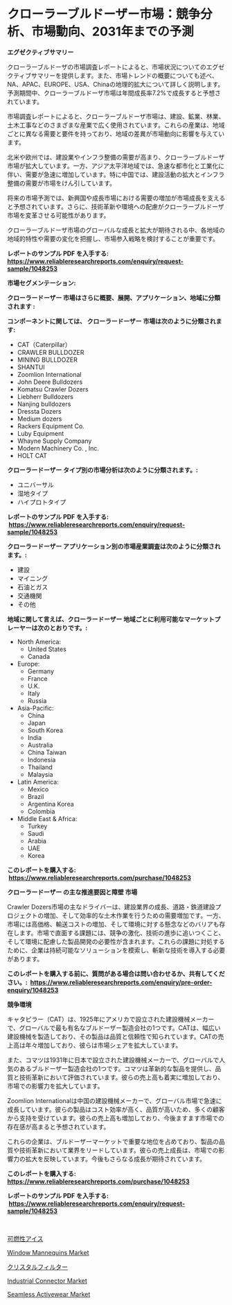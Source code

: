 <p><h1>クローラーブルドーザー市場：競争分析、市場動向、2031年までの予測</h1></p><p><strong>エグゼクティブサマリー</strong></p>
<p><p>クローラーブルドーザの市場調査レポートによると、市場状況についてのエグゼクティブサマリーを提供します。また、市場トレンドの概要についても述べ、NA、APAC、EUROPE、USA、Chinaの地理的拡大について詳しく説明します。予測期間中、クローラーブルドーザ市場は年間成長率7.2%で成長すると予想されています。</p><p>市場調査レポートによると、クローラーブルドーザ市場は、建設、鉱業、林業、土木工事などのさまざまな産業で広く使用されています。これらの産業は、地域ごとに異なる需要と要件を持っており、地域の差異が市場動向に影響を与えています。</p><p>北米や欧州では、建設業やインフラ整備の需要が高まり、クローラーブルドーザ市場が拡大しています。一方、アジア太平洋地域では、急速な都市化と工業化に伴い、需要が急速に増加しています。特に中国では、建設活動の拡大とインフラ整備の需要が市場をけん引しています。</p><p>将来の市場予測では、新興国や成長市場における需要の増加が市場成長を支えると予想されています。さらに、技術革新や環境への配慮がクローラーブルドーザ市場を変革させる可能性があります。</p><p>クローラーブルドーザ市場のグローバルな成長と拡大が期待される中、各地域の地域的特性や需要の変化を把握し、市場参入戦略を検討することが重要です。</p></p>
<p><strong>レポートのサンプル PDF を入手する: <a href="https://www.reliableresearchreports.com/enquiry/request-sample/1048253">https://www.reliableresearchreports.com/enquiry/request-sample/1048253</a></strong></p>
<p><strong>市場セグメンテーション:</strong></p>
<p><strong> クローラードーザー 市場はさらに概要、展開、アプリケーション、地域に分類されます :</strong></p>
<p><strong>コンポーネントに関しては、 クローラードーザー 市場は次のように分類されます: &nbsp;</strong></p>
<p><ul><li>CAT（Caterpillar）</li><li>CRAWLER BULLDOZER</li><li>MINING BULLDOZER</li><li>SHANTUI</li><li>Zoomlion International</li><li>John Deere Bulldozers</li><li>Komatsu Crawler Dozers</li><li>Liebherr Bulldozers</li><li>Nanjing bulldozers</li><li>Dressta Dozers</li><li>Medium dozers</li><li>Rackers Equipment Co.</li><li>Luby Equipment</li><li>Whayne Supply Company</li><li>Modern Machinery Co. , Inc.</li><li>HOLT CAT</li></ul></p>
<p><strong> クローラードーザー タイプ別の市場分析は次のように分類されます。:</strong></p>
<p><ul><li>ユニバーサル</li><li>湿地タイプ</li><li>ハイプロトタイプ</li></ul></p>
<p><strong>レポートのサンプル PDF を入手する: &nbsp;<a href="https://www.reliableresearchreports.com/enquiry/request-sample/1048253">https://www.reliableresearchreports.com/enquiry/request-sample/1048253</a></strong></p>
<p><strong> クローラードーザー アプリケーション別の市場産業調査は次のように分類されます。:</strong></p>
<p><ul><li>建設</li><li>マイニング</li><li>石油とガス</li><li>交通機関</li><li>その他</li></ul></p>
<p><strong>地域に関して言えば、クローラードーザー 地域ごとに利用可能なマーケットプレーヤーは次のとおりです。:</strong></p>
<p><ul>
    <li>
        North America:
        <ul>
            <li>United States</li>
            <li>Canada</li>
        </ul>
    </li>
    <li>
        Europe:
        <ul>
            <li>Germany</li>
            <li>France</li>
            <li>U.K.</li>
            <li>Italy</li>
            <li>Russia</li>
        </ul>
    </li>
    <li>
        Asia-Pacific:
        <ul>
            <li>China</li>
            <li>Japan</li>
            <li>South Korea</li>
            <li>India</li>
            <li>Australia</li>
            <li>China Taiwan</li>
            <li>Indonesia</li>
            <li>Thailand</li>
            <li>Malaysia</li>
        </ul>
    </li>
    <li>
        Latin America:
        <ul>
            <li>Mexico</li>
            <li>Brazil</li>
            <li>Argentina Korea</li>
            <li>Colombia</li>
        </ul>
    </li>
    <li>
        Middle East & Africa:
        <ul>
            <li>Turkey</li>
            <li>Saudi</li>
            <li>Arabia</li>
            <li>UAE</li>
            <li>Korea</li>
        </ul>
    </li>
    </ul></p>
<p><strong>このレポートを購入する: &nbsp;<a href="https://www.reliableresearchreports.com/purchase/1048253">https://www.reliableresearchreports.com/purchase/1048253</a></strong></p>
<p><strong>クローラードーザー の主な推進要因と障壁 市場</strong></p>
<p><p>Crawler Dozers市場の主なドライバーは、建設業界の成長、道路・鉄道建設プロジェクトの増加、そして効率的な土木作業を行うための需要増加です。一方、市場には高価格、輸送コストの増加、そして環境に対する懸念などのバリアも存在します。市場で直面する課題には、競争の激化、技術の進歩に追いつくこと、そして環境に配慮した製品開発の必要性が含まれます。これらの課題に対処するために、企業は持続可能なソリューションを模索し、斬新な技術を導入する必要があります。</p></p>
<p><strong>このレポートを購入する前に、質問がある場合は問い合わせるか、共有してください。:&nbsp; <a href="https://www.reliableresearchreports.com/enquiry/pre-order-enquiry/1048253">https://www.reliableresearchreports.com/enquiry/pre-order-enquiry/1048253</a></strong></p>
<p><strong>競争環境</strong></p>
<p><p>キャタピラー（CAT）は、1925年にアメリカで設立された建設機械メーカーで、グローバルで最も有名なブルドーザー製造会社の1つです。CATは、幅広い建設機械を製造しており、その製品は品質と信頼性で知られています。CATの売上高は年々増加しており、彼らは市場シェアを拡大しています。</p><p>また、コマツは1931年に日本で設立された建設機械メーカーで、グローバルで人気のあるブルドーザー製造会社の1つです。コマツは革新的な製品を提供し、品質と技術革新において評価されています。彼らの売上高も着実に増加しており、市場での影響力を拡大しています。</p><p>Zoomlion Internationalは中国の建設機械メーカーで、グローバル市場で急速に成長しています。彼らの製品はコスト効率が高く、品質が高いため、多くの顧客から支持を受けています。彼らの売上高も増加しており、今後ますます市場での存在感が高まると予想されています。</p><p>これらの企業は、ブルドーザーマーケットで重要な地位を占めており、製品の品質や技術革新において業界をリードしています。彼らの売上成長は、市場での影響力の拡大を反映しています。今後もさらなる成長が期待されています。</p></p>
<p><strong>このレポートを購入する: &nbsp; <a href="https://www.reliableresearchreports.com/purchase/1048253">https://www.reliableresearchreports.com/purchase/1048253</a></strong></p>
<p><strong>レポートのサンプル PDF を入手する: &nbsp;<a href="https://www.reliableresearchreports.com/enquiry/request-sample/1048253">https://www.reliableresearchreports.com/enquiry/request-sample/1048253</a></strong><strong></strong></p>
<p>&nbsp;</p>
<p><p><a href="https://medium.com/@izaiahbartell/%E5%8F%AF%E7%87%83%E6%80%A7%E6%B0%B7%E5%B8%82%E5%A0%B4%E5%B1%95%E6%9C%9B-%E6%A5%AD%E7%95%8C%E6%A6%82%E8%A6%81%E3%81%A8%E4%BA%88%E6%B8%AC-2024%E5%B9%B4%E3%81%8B%E3%82%892031%E5%B9%B4-b4c8bcba1dc9">可燃性アイス</a></p><p><a href="https://github.com/dringals/Market-Research-Report-List-3/blob/main/window-mannequins-market.md">Window Mannequins Market</a></p><p><a href="https://github.com/sghwr779811674/Market-Research-Report-List-1/blob/main/62805526440.md">クリスタルフィルター</a></p><p><a href="https://issuu.com/reportprime-2/docs/industrial-connector-market-size-2030.pptx">Industrial Connector Market</a></p><p><a href="https://github.com/mharielmesa/Market-Research-Report-List-2/blob/main/seamless-activewear-market.md">Seamless Activewear Market</a></p></p>
